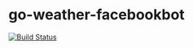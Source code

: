 # go-weather-facebookbot

[![Build Status](https://travis-ci.org/felipecruz91/go-weather-facebookbot.svg?branch=master)](https://travis-ci.org/felipecruz91/go-weather-facebookbot)
